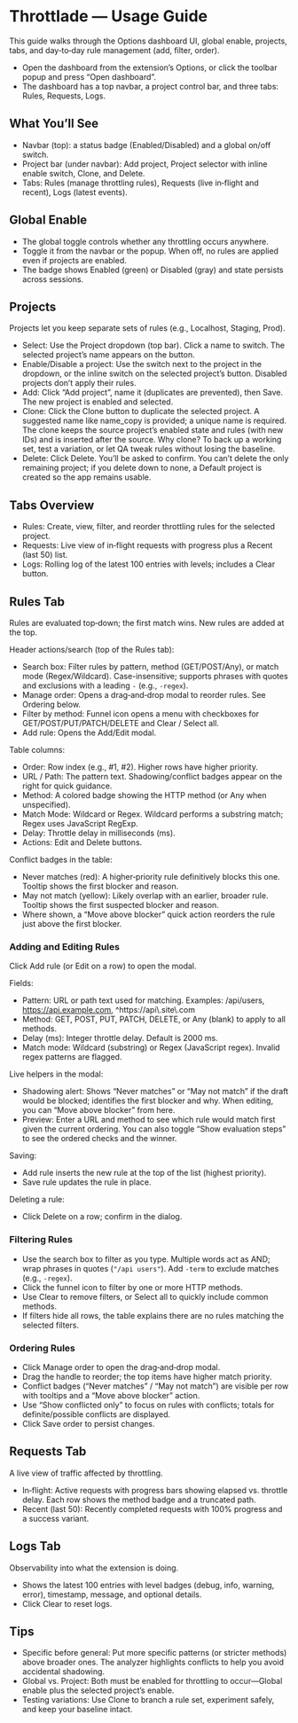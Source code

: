 # Throttlade — Usage Guide

This guide walks through the Options dashboard UI, global enable, projects, tabs, and day‑to‑day rule management (add, filter, order).

- Open the dashboard from the extension’s Options, or click the toolbar popup and press “Open dashboard”.
- The dashboard has a top navbar, a project control bar, and three tabs: Rules, Requests, Logs.

## What You’ll See

- Navbar (top): a status badge (Enabled/Disabled) and a global on/off switch.
- Project bar (under navbar): Add project, Project selector with inline enable switch, Clone, and Delete.
- Tabs: Rules (manage throttling rules), Requests (live in‑flight and recent), Logs (latest events).

## Global Enable

- The global toggle controls whether any throttling occurs anywhere.
- Toggle it from the navbar or the popup. When off, no rules are applied even if projects are enabled.
- The badge shows Enabled (green) or Disabled (gray) and state persists across sessions.

## Projects

Projects let you keep separate sets of rules (e.g., Localhost, Staging, Prod).

- Select: Use the Project dropdown (top bar). Click a name to switch. The selected project’s name appears on the button.
- Enable/Disable a project: Use the switch next to the project in the dropdown, or the inline switch on the selected project’s button. Disabled projects don’t apply their rules.
- Add: Click “Add project”, name it (duplicates are prevented), then Save. The new project is enabled and selected.
- Clone: Click the Clone button to duplicate the selected project. A suggested name like name_copy is provided; a unique name is required. The clone keeps the source project’s enabled state and rules (with new IDs) and is inserted after the source. Why clone? To back up a working set, test a variation, or let QA tweak rules without losing the baseline.
- Delete: Click Delete. You’ll be asked to confirm. You can’t delete the only remaining project; if you delete down to none, a Default project is created so the app remains usable.

## Tabs Overview

- Rules: Create, view, filter, and reorder throttling rules for the selected project.
- Requests: Live view of in‑flight requests with progress plus a Recent (last 50) list.
- Logs: Rolling log of the latest 100 entries with levels; includes a Clear button.

## Rules Tab

Rules are evaluated top‑down; the first match wins. New rules are added at the top.

Header actions/search (top of the Rules tab):
- Search box: Filter rules by pattern, method (GET/POST/Any), or match mode (Regex/Wildcard). Case-insensitive; supports phrases with quotes and exclusions with a leading `-` (e.g., `-regex`).
- Manage order: Opens a drag‑and‑drop modal to reorder rules. See Ordering below.
- Filter by method: Funnel icon opens a menu with checkboxes for GET/POST/PUT/PATCH/DELETE and Clear / Select all.
- Add rule: Opens the Add/Edit modal.

Table columns:
- Order: Row index (e.g., #1, #2). Higher rows have higher priority.
- URL / Path: The pattern text. Shadowing/conflict badges appear on the right for quick guidance.
- Method: A colored badge showing the HTTP method (or Any when unspecified).
- Match Mode: Wildcard or Regex. Wildcard performs a substring match; Regex uses JavaScript RegExp.
- Delay: Throttle delay in milliseconds (ms).
- Actions: Edit and Delete buttons.

Conflict badges in the table:
- Never matches (red): A higher‑priority rule definitively blocks this one. Tooltip shows the first blocker and reason.
- May not match (yellow): Likely overlap with an earlier, broader rule. Tooltip shows the first suspected blocker and reason.
- Where shown, a “Move above blocker” quick action reorders the rule just above the first blocker.

### Adding and Editing Rules

Click Add rule (or Edit on a row) to open the modal.

Fields:
- Pattern: URL or path text used for matching. Examples: /api/users, https://api.example.com, ^https://api\\.site\\.com
- Method: GET, POST, PUT, PATCH, DELETE, or Any (blank) to apply to all methods.
- Delay (ms): Integer throttle delay. Default is 2000 ms.
- Match mode: Wildcard (substring) or Regex (JavaScript regex). Invalid regex patterns are flagged.

Live helpers in the modal:
- Shadowing alert: Shows “Never matches” or “May not match” if the draft would be blocked; identifies the first blocker and why. When editing, you can “Move above blocker” from here.
- Preview: Enter a URL and method to see which rule would match first given the current ordering. You can also toggle “Show evaluation steps” to see the ordered checks and the winner.

Saving:
- Add rule inserts the new rule at the top of the list (highest priority).
- Save rule updates the rule in place.

Deleting a rule:
- Click Delete on a row; confirm in the dialog.

### Filtering Rules

- Use the search box to filter as you type. Multiple words act as AND; wrap phrases in quotes (`"/api users"`). Add `-term` to exclude matches (e.g., `-regex`).
- Click the funnel icon to filter by one or more HTTP methods.
- Use Clear to remove filters, or Select all to quickly include common methods.
- If filters hide all rows, the table explains there are no rules matching the selected filters.

### Ordering Rules

- Click Manage order to open the drag‑and‑drop modal.
- Drag the handle to reorder; the top items have higher match priority.
- Conflict badges (“Never matches” / “May not match”) are visible per row with tooltips and a “Move above blocker” action.
- Use “Show conflicted only” to focus on rules with conflicts; totals for definite/possible conflicts are displayed.
- Click Save order to persist changes.

## Requests Tab

A live view of traffic affected by throttling.
- In‑flight: Active requests with progress bars showing elapsed vs. throttle delay. Each row shows the method badge and a truncated path.
- Recent (last 50): Recently completed requests with 100% progress and a success variant.

## Logs Tab

Observability into what the extension is doing.
- Shows the latest 100 entries with level badges (debug, info, warning, error), timestamp, message, and optional details.
- Click Clear to reset logs.

## Tips

- Specific before general: Put more specific patterns (or stricter methods) above broader ones. The analyzer highlights conflicts to help you avoid accidental shadowing.
- Global vs. Project: Both must be enabled for throttling to occur—Global enable plus the selected project’s enable.
- Testing variations: Use Clone to branch a rule set, experiment safely, and keep your baseline intact.
